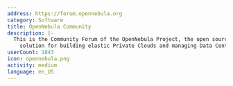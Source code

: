 ```yaml
---
address: https://forum.opennebula.org
category: Software
title: OpenNebula Community
description: |-
  This is the Community Forum of the OpenNebula Project, the open source enterprise-ready
    solution for building elastic Private Clouds and managing Data Center virtualization.
userCount: 1843
icon: opennebula.png
activity: medium
language: en_US
---
```

